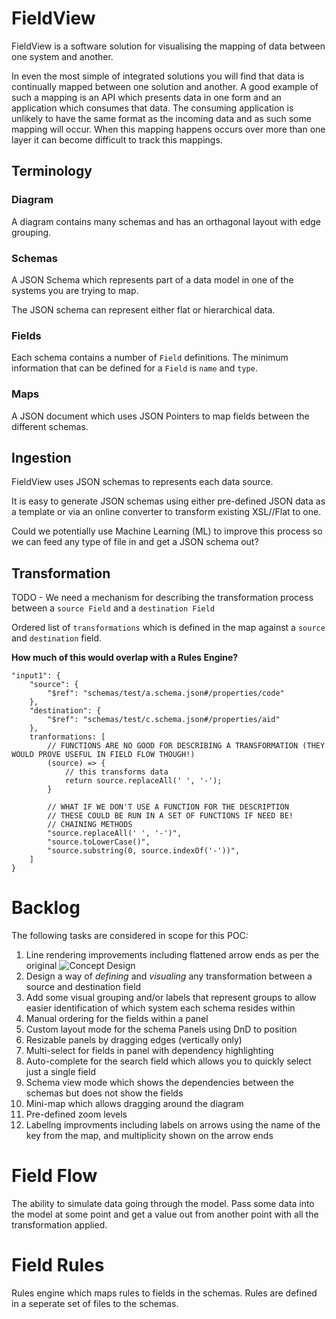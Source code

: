# FieldView

FieldView is a software solution for visualising the mapping of data between one system and another.

In even the most simple of integrated solutions you will find that data is continually mapped between one solution and another.  A good example of such a mapping is an API which presents data in one form and an application which consumes that data.  The consuming application is unlikely to have the same format as the incoming data and as such some mapping will occur.  When this mapping happens occurs over more than one layer it can become difficult to track this mappings.

## Terminology

### Diagram
A diagram contains many schemas and has an orthagonal layout with edge grouping.

### Schemas
A JSON Schema which represents part of a data model in one of the systems you are trying to map.

The JSON schema can represent either flat or hierarchical data.

### Fields
Each schema contains a number of `Field` definitions.  The minimum information that can be defined for a `Field` is `name` and `type`.

### Maps
A JSON document which uses JSON Pointers to map fields between the different schemas.

## Ingestion
FieldView uses JSON schemas to represents each data source.

It is easy to generate JSON schemas using either pre-defined JSON data as a template or via an online converter to transform existing XSL//Flat to one.

Could we potentially use Machine Learning (ML) to improve this process so we can feed any type of file in and get a JSON schema out?

## Transformation
TODO - We need a mechanism for describing the transformation process between a `source Field` and a `destination Field`

Ordered list of `transformations` which is defined in the map against a `source` and `destination` field.

**How much of this would overlap with a Rules Engine?**

```
"input1": {
    "source": {
        "$ref": "schemas/test/a.schema.json#/properties/code"
    },
    "destination": {
        "$ref": "schemas/test/c.schema.json#/properties/aid"
    },
    tranformations: [
        // FUNCTIONS ARE NO GOOD FOR DESCRIBING A TRANSFORMATION (THEY WOULD PROVE USEFUL IN FIELD FLOW THOUGH!)
        (source) => {
            // this transforms data
            return source.replaceAll(' ', '-');
        }

        // WHAT IF WE DON'T USE A FUNCTION FOR THE DESCRIPTION
        // THESE COULD BE RUN IN A SET OF FUNCTIONS IF NEED BE!
        // CHAINING METHODS
        "source.replaceAll(' ', '-')",
        "source.toLowerCase()",
        "source.substring(0, source.indexOf('-'))",
    ]
}
```

# Backlog

The following tasks are considered in scope for this POC:

1. Line rendering improvements including flattened arrow ends as per the original ![Concept Design](images/introduction2.jpg)
2. Design a way of *defining* and *visualing* any transformation between a source and destination field
3. Add some visual grouping and/or labels that represent groups to allow easier identification of which system each schema resides within
4. Manual ordering for the fields within a panel
5. Custom layout mode for the schema Panels using DnD to position
6. Resizable panels by dragging edges (vertically only)
6. Multi-select for fields in panel with dependency highlighting
7. Auto-complete for the search field which allows you to quickly select just a single field
8. Schema view mode which shows the dependencies between the schemas but does not show the fields
9. Mini-map which allows dragging around the diagram
10. Pre-defined zoom levels
11. Labellng improvments including labels on arrows using the name of the key from the map, and multiplicity shown on the arrow ends


# Field Flow

The ability to simulate data going through the model.  Pass some data into the model at some point and get a value out from another point with all the transformation applied.

# Field Rules

Rules engine which maps rules to fields in the schemas.
Rules are defined in a seperate set of files to the schemas.